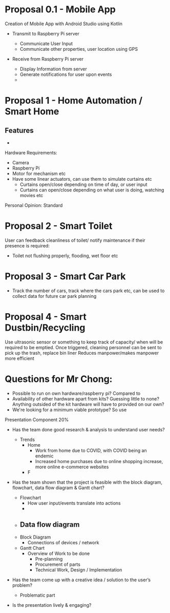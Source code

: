 # Proposal 0.1 - Mobile App

Creation of Mobile App with Android Studio using Kotlin
- Transmit to Raspberry Pi server
    - Communicate User Input
    - Communicate other properties, user location using GPS

- Receive from Raspberry Pi server
    - Display Information from server
    - Generate notifications for user upon events
    - 



# Proposal 1 - Home Automation / Smart Home

Features
- 
- 

Hardware Requirements:
- Camera
- Raspberry Pi
- Motor for mechanism etc
- Have some linear actuators, can use them to simulate curtains etc
    - Curtains open/close depending on time of day, or user input
    - Curtains can open/close depending on what user is doing, watching movies etc


Personal Opinion:
Standard    







# Proposal 2 - Smart Toilet

User can feedback cleanliness of toilet/ notify maintenance if their presence is required:
- Toilet not flushing properly, flooding, wet floor etc




# Proposal 3 - Smart Car Park

- Track the number of cars, track where the cars park etc, can be used to collect data for future car park planning


# Proposal 4 - Smart Dustbin/Recycling

Use ultrasonic sensor or something to keep track of capacity/ when will be required to be emptied. 
Once triggered, cleaning personnel can be sent to pick up the trash, replace bin liner
Reduces manpower/makes manpower more efficient





# Questions for Mr Chong:
- Possible to run on own hardware/raspberry pi? Compared to
- Availability of other hardware apart from kits? Guessing little to none? Anything outsided of the kit hardware will have to provided on our own?
- We're looking for a minimum viable prototype? So use 


Presentation Component 20%
- Has the team done good research & analysis to understand user needs?
    - Trends
        - Home 
            - Work from home due to COVID, with COVID being an endemic 
            - Increased home purchases due to online shopping increase, more online e-commerce websites
        - F

- Has the team shown that the project is feasible with the block diagram, flowchart, data flow diagram & Gantt chart?
    - Flowchart
        - How user input/events translate into actions
        - 
    - Data flow diagram
        - 
    - Block Diagram
        - Connections of devices / network
    - Gantt Chart
        - Overview of Work to be done
            - Pre-planning
            - Procurement of parts
            - Technical Work, Design / Implementation
            

- Has the team come up with a creative idea / solution to the user’s problem? 
    - Problematic part

- Is the presentation lively & engaging?




